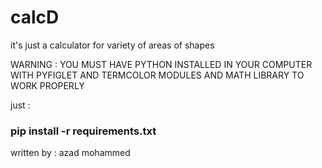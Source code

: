 # calcD
it's just a calculator for variety of areas of shapes 

WARNING : YOU MUST HAVE PYTHON INSTALLED IN YOUR COMPUTER WITH PYFIGLET AND TERMCOLOR MODULES AND MATH LIBRARY TO WORK PROPERLY


just : 


### pip install -r requirements.txt
written by : azad mohammed
